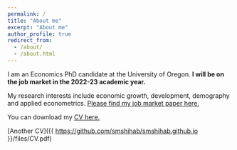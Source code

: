 ```yaml
---
permalink: /
title: "About me"
excerpt: "About me"
author_profile: true
redirect_from: 
  - /about/
  - /about.html
---
```


I am an Economics PhD candidate at the University of Oregon. **I will be on the job market in the 2022-23 academic year.**

My research interests include economic growth, development, demography and applied econometrics. [Please find my job market paper here.](/jmp_current.pdf)

You can download my [CV here.](/shihabCV_nov01.pdf)

[Another CV]({{ https://github.com/smshihab/smshihab.github.io }}/files/CV.pdf)

